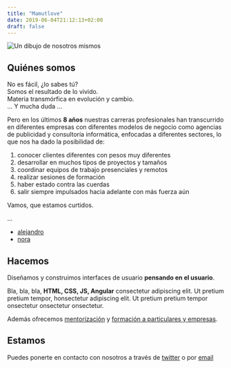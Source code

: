 ```yaml
---
title: "Mamutlove"
date: 2019-06-04T21:12:13+02:00
draft: false
---
```


![Un dibujo de nosotros mismos](/images/about.svg)

## Quiénes somos
No es fácil, ¿lo sabes tú?  
Somos el resultado de lo vivido.  
Materia transmórfica en evolución y cambio.  
... Y mucha duda ...  

Pero en los últimos **8 años** nuestras carreras profesionales han transcurrido en diferentes empresas con diferentes modelos de negocio como agencias de publicidad y consultoría informática, enfocadas a diferentes sectores, lo que nos ha dado la posibilidad de: 

1. conocer clientes diferentes con pesos muy diferentes
2. desarrollar en muchos tipos de proyectos y tamaños
3. coordinar equipos de trabajo presenciales y remotos
4. realizar sesiones de formación
5. haber estado contra las cuerdas
6. salir siempre impulsados hacia adelante con más fuerza aún

Vamos, que estamos curtidos.

...

* [alejandro](/docs/alejandro_mur_cv_[esp].pdf "Descargar CV Alejandro") 
* [nora](/docs/nora_cagigao_cv_[esp].pdf "Descargar CV Nora")

## Hacemos
Diseñamos y construimos interfaces de usuario **pensando en el usuario**. 

Bla, bla, bla, **HTML, CSS, JS, Angular** consectetur adipiscing elit. Ut pretium pretium tempor, honsectetur adipiscing elit. Ut pretium pretium tempor onsectetur onsectetur onsectetur.

Además ofrecemos [mentorización](http://example.com/ "Title") y [formación a particulares y empresas](http://example.com/ "Title").

## Estamos
Puedes ponerte en contacto con nosotros a través de [twitter](https://twitter.com/Mamutlove "Síguenos en twitter") o por [email](mailto:hola@mamutlove.es "Escríbenos un email")